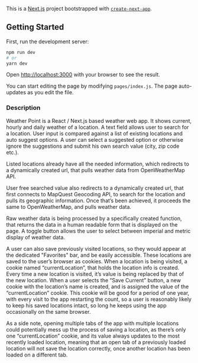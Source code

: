 This is a [Next.js](https://nextjs.org/) project bootstrapped with [`create-next-app`](https://github.com/vercel/next.js/tree/canary/packages/create-next-app).

## Getting Started

First, run the development server:

```bash
npm run dev
# or
yarn dev
```

Open [http://localhost:3000](http://localhost:3000) with your browser to see the result.

You can start editing the page by modifying `pages/index.js`. The page auto-updates as you edit the file.


### Description
Weather Point is a React / Next.js based weather web app. It shows current, hourly and daily weather of a location.
A text field allows user to search for a location. User input is compared against a list of existing locations and auto suggest options.
A user can select a suggested option or otherwise ignore the suggestions and submit his own search value (city, zip code etc.).

Listed locations already have all the needed information, which redirects to a dynamically created url,
that pulls weather data from OpenWeatherMap API.

User free searched value also redirects to a dynamically created url, that first connects to MapQuest Geocoding API,
to search for the location and pulls its geographic information. Once that’s been achieved,
it proceeds the same to OpenWeatherMap, and pulls weather data.

Raw weather data is being processed by a specifically created function, that returns the data in a human readable form that is displayed on the page.
A toggle button allows the user to select between imperial and metric display of weather data.

A user can also save previously visited locations, so they would appear at the dedicated "Favorites" bar, and be easily accessible.
These locations are saved to the user’s browser as cookies. When a location is being visited, a cookie named “currentLocation”,
that holds the location info is created. Every time a new location is visited, it’s value is being replaced by that of the new location.
When a user selects the “Save Current” button, a new cookie with the location’s name is created,
and is assigned the value of the “currentLocation” cookie. This cookie will be good for a period of one year,
with every visit to the app restarting the count, so a user is reasonably likely to keep his saved locations intact,
so long he keeps using the app occasionally on the same browser.

As a side note, opening multiple tabs of the app with multiple locations could potentially mess up the process
of saving a location, as there’s only one “currentLocation” cookie, and its value always updates to the
most recently loaded location, meaning that an open tab of a previously loaded location will not save the location correctly,
once another location has been loaded on a different tab.
